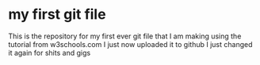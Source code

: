 # my first git file
This is the repository for my first ever git file that I am making using the tutorial from w3schools.com
I just now uploaded it to github
I just changed it again for shits and gigs
